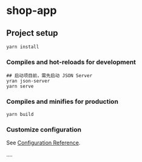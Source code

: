 # shop-app

## Project setup

```
yarn install
```

### Compiles and hot-reloads for development
```
## 启动项目前，需先启动 JSON Server
yran json-server
yarn serve
```

### Compiles and minifies for production
```
yarn build
```

### Customize configuration
See [Configuration Reference](https://cli.vuejs.org/config/).

....